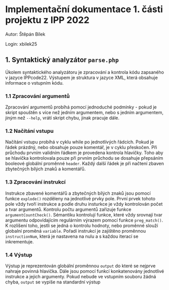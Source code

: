 # Implementační dokumentace 1. části projektu z IPP 2022
Autor: Štěpán Bílek

Login: xbilek25

## 1. Syntaktický analyzátor ```parse.php```
Úkolem syntaktického analyzátoru je zpracování a kontrola kódu zapsaného v jazyce IPPcode22. Výstupem je struktura v jazyce XML, která obsahuje informace o vstupním kódu.

### 1.1 Zpracování argumentů
Zpracování argumentů probíhá pomocí jednoduché podmínky - pokud je skript spouštěn s více než jedním argumentem, nebo s jedním argumentem, jiným než ```--help```, vrátí skript chybu, jinak pracuje dále.

### 1.2 Načítání vstupu
Načítání vstupu probíhá v cyklu while po jednotlívých řádcích. Pokud je řádek prázdný, nebo obsahuje pouze komentář, je v cyklu přeskočen. Při průchodu prvním validním řádkem je provedena kontrola hlavičky. Toho aby se hlavička kontrolovala pouze při prvním průchodu se dosahuje přepsáním booleové globální proměnné ```header```. Každý další řádek je při načtení zbaven zbytečných bílých znaků a komentářů.

### 1.3 Zpracování instrukcí
Instrukce zbavené komentářů a zbytečných bílých znaků jsou pomocí funkce ```explode()``` rozděleny na jednotlivé prvky pole. První prvek tohoto pole vždy tvoří instrukce a podle druhu insturkce je vždy kontrolován počet a tvar argumentů. Kontrolu počtu argumentů zařizuje funkce ```argumentCountCheck()```. Sémantiku kontrolují funkce, které vždy srovnají tvar argumentu odpovídajícím regulárním výrazem pomocí funkce ```preg_match()```. K rozlíšení toho, jestli se jedná o kontrolu hodnoty, nebo proměnné slouží globalní proměná ```variable```. Pořadí instrukcí je zajištěno proměnnou ```instructionNum```, která je nastavena na nulu a s každou iterací se inkrementuje.

### 1.4 Výstup
Výstup je reprezentován globální proměnnou ```output``` do které se nejprve nahraje povinná hlavička. Dále jsou pomocí funkcí konkatenovány jednotlivé instrukce a jejich argumenty. Pokud nebude ve vstupním souboru žádná chyba, ```output``` se vypíše na standardní výstup
